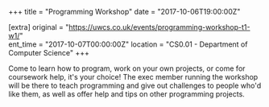+++
title = "Programming Workshop"
date = "2017-10-06T19:00:00Z"

[extra]
original = "https://uwcs.co.uk/events/programming-workshop-t1-w1/"    
ent_time = "2017-10-07T00:00:00Z"
location = "CS0.01 - Department of Computer Science"
+++

Come to learn how to program, work on your own projects, or come for coursework help, it's your choice\! The exec member running the workshop will be there to teach programming and give out challenges to people who'd like them, as well as offer help and tips on other programming projects.

